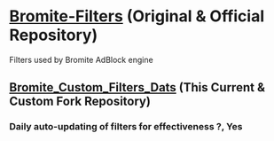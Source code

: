 # [Bromite-Filters](https://github.com/bromite/filters) (Original & Official Repository)
Filters used by Bromite AdBlock engine

## [Bromite_Custom_Filters_Dats](https://github.com/Universalizer/Bromite_Custom_Filters_Dats) (This Current & Custom Fork Repository)
### Daily auto-updating of filters for effectiveness ?, Yes
